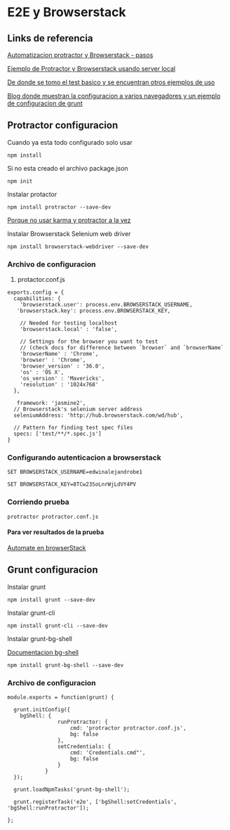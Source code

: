 
# E2E y  Browserstack

## Links de referencia

[Automatizacion protractor y Browserstack - pasos](http://stackoverflow.com/questions/25537919/running-protractor-tests-on-browserstack-automate)

[Ejemplo de Protractor y Browserstack usando server local](https://github.com/browserstack/protractor-browserstack)

[De donde se tomo el test basico y se encuentran otros ejemplos de uso](https://github.com/angular/protractor/blob/master/docs/tutorial.md)

[Blog donde muestran la configuracion a varios navegadores y un ejemplo de configuracion de grunt](https://groups.google.com/forum/#!topic/angular/vTDfvfLCnlg)

## Protractor configuracion

Cuando ya esta todo configurado solo usar

`npm install`

Si no esta creado el archivo package.json

`npm init`

Instalar protactor

`npm install protractor --save-dev`

[Porque no usar karma y protractor a la vez](http://stackoverflow.com/questions/17070522/can-protractor-and-karma-be-used-together)

Instalar Browserstack Selenium web driver

`npm install browserstack-webdriver --save-dev`

### Archivo de configuracion

1. protactor.conf.js

```
exports.config = {
  capabilities: {
    'browserstack.user': process.env.BROWSERSTACK_USERNAME,
   'browserstack.key': process.env.BROWSERSTACK_KEY,

    // Needed for testing localhost
    'browserstack.local' : 'false',

    // Settings for the browser you want to test
    // (check docs for difference between `browser` and `browserName`
    'browserName' : 'Chrome',
    'browser' : 'Chrome',
    'browser_version' : '36.0',
    'os' : 'OS X',
    'os_version' : 'Mavericks',
    'resolution' : '1024x768'
  },

   framework: 'jasmine2',
  // Browserstack's selenium server address
  seleniumAddress: 'http://hub.browserstack.com/wd/hub',

  // Pattern for finding test spec files
  specs: ['test/**/*.spec.js']
}
```

### Configurando autenticacion a browserstack

`SET BROWSERSTACK_USERNAME=edwinalejandrobe1`

`SET BROWSERSTACK_KEY=8TCw23SoLnrWjLdVY4PV`

### Corriendo prueba

`protractor protractor.conf.js`

#### Para ver resultados de la prueba
[Automate en browserStack](https://www.browserstack.com/automate)

## Grunt configuracion

Instalar grunt

`npm install grunt --save-dev`

Instalar grunt-cli

`npm install grunt-cli --save-dev`

Instalar grunt-bg-shell

[Documentacion bg-shell](https://www.npmjs.com/package/grunt-bg-shell)

`npm install grunt-bg-shell --save-dev`

### Archivo de configuracion

```
module.exports = function(grunt) {

  grunt.initConfig({
    bgShell: {
                runProtractor: {
                    cmd: 'protractor protractor.conf.js',
                    bg: false
                },
                setCredentials: {
                    cmd: 'Credentials.cmd"',
                    bg: false
                }
            }
  });

  grunt.loadNpmTasks('grunt-bg-shell');

  grunt.registerTask('e2e', ['bgShell:setCredentials', 'bgShell:runProtractor']);

};
```
